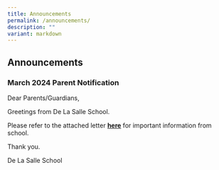 ```yaml
---
title: Announcements
permalink: /announcements/
description: ""
variant: markdown
---
```

## Announcements


### March 2024 Parent Notification


Dear Parents/Guardians,
  
Greetings from De La Salle School. 

Please refer to the attached letter [**here**](/files/1_Mar_2024_PN.pdf) for important information from school. 

Thank you.
  
De La Salle School